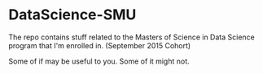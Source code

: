 # DataScience-SMU
The repo contains stuff related to the Masters of Science in Data Science program that I'm enrolled in. (September 2015 Cohort)

Some of if may be useful to you.  Some of it might not.

